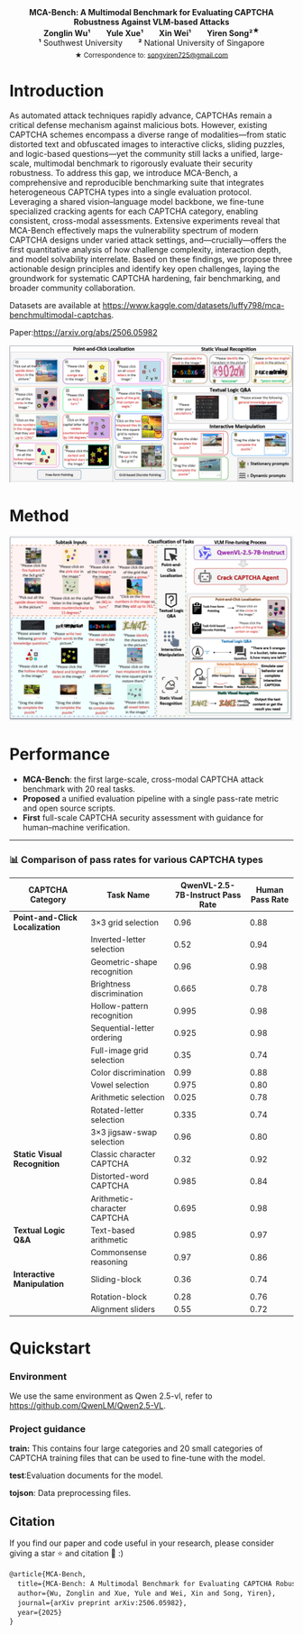 <center><strong>MCA-Bench: A Multimodal Benchmark for Evaluating CAPTCHA Robustness Against VLM-based Attacks</strong></center>

<div align="center">
<strong>Zonglin Wu¹</strong>  <strong>Yule Xue¹</strong>  <strong>Xin Wei¹</strong>  <strong>Yiren Song²</strong><sup>★</sup><br>  
<strong>¹</strong> Southwest University  <strong>²</strong> National University of Singapore<br>
<sub>★ Correspondence to: <a href="mailto:songyiren725@gmail.com">songyiren725@gmail.com</a></sub>
</div>


# Introduction

As automated attack techniques rapidly advance, CAPTCHAs remain a critical defense mechanism against malicious bots. However, existing CAPTCHA schemes encompass a diverse range of modalities—from static distorted text and obfuscated images to interactive clicks, sliding puzzles, and logic-based questions—yet the community still lacks a unified, large-scale, multimodal benchmark to rigorously evaluate their security robustness. To address this gap, we introduce MCA-Bench, a comprehensive and reproducible benchmarking suite that integrates heterogeneous CAPTCHA types into a single evaluation protocol. Leveraging a shared vision–language model backbone, we fine-tune specialized cracking agents for each CAPTCHA category, enabling consistent, cross-modal assessments. Extensive experiments reveal that MCA-Bench effectively maps the vulnerability spectrum of modern CAPTCHA designs under varied attack settings, and—crucially—offers the first quantitative analysis of how challenge complexity, interaction depth, and model solvability interrelate. Based on these findings, we propose three actionable design principles and identify key open challenges, laying the groundwork for systematic CAPTCHA hardening, fair benchmarking, and broader community collaboration. 

Datasets are available at https://www.kaggle.com/datasets/luffy798/mca-benchmultimodal-captchas. 

Paper:https://arxiv.org/abs/2506.05982

![Snipaste_2025-06-13_13-58-09](.\imgs\Snipaste_2025-06-13_13-58-09.png)

# Method

![Snipaste_2025-06-13_13-58-25](.\imgs\Snipaste_2025-06-13_13-58-25.png)

# Performance

- **MCA-Bench**: the first large-scale, cross-modal CAPTCHA attack benchmark with 20 real tasks.  
- **Proposed** a unified evaluation pipeline with a single pass-rate metric and open source scripts.  
- **First** full-scale CAPTCHA security assessment with guidance for human–machine verification.  

---

### 📊 Comparison of pass rates for various CAPTCHA types

| CAPTCHA Category                 | Task Name                    | QwenVL-2.5-7B-Instruct Pass Rate | Human Pass Rate |
| -------------------------------- | ---------------------------- | -------------------------------- | --------------- |
| **Point-and-Click Localization** | 3×3 grid selection           | 0.96                             | 0.88            |
|                                  | Inverted-letter selection    | 0.52                             | 0.94            |
|                                  | Geometric-shape recognition  | 0.96                             | 0.98            |
|                                  | Brightness discrimination    | 0.665                            | 0.78            |
|                                  | Hollow-pattern recognition   | 0.995                            | 0.98            |
|                                  | Sequential-letter ordering   | 0.925                            | 0.98            |
|                                  | Full-image grid selection    | 0.35                             | 0.74            |
|                                  | Color discrimination         | 0.99                             | 0.88            |
|                                  | Vowel selection              | 0.975                            | 0.80            |
|                                  | Arithmetic selection         | 0.025                            | 0.78            |
|                                  | Rotated-letter selection     | 0.335                            | 0.74            |
|                                  | 3×3 jigsaw-swap selection    | 0.96                             | 0.80            |
| **Static Visual Recognition**    | Classic character CAPTCHA    | 0.32                             | 0.92            |
|                                  | Distorted-word CAPTCHA       | 0.985                            | 0.84            |
|                                  | Arithmetic-character CAPTCHA | 0.695                            | 0.98            |
| **Textual Logic Q&A**            | Text-based arithmetic        | 0.985                            | 0.97            |
|                                  | Commonsense reasoning        | 0.97                             | 0.86            |
| **Interactive Manipulation**     | Sliding-block                | 0.36                             | 0.74            |
|                                  | Rotation-block               | 0.28                             | 0.76            |
|                                  | Alignment sliders            | 0.55                             | 0.72            |

# Quickstart

### Environment

We use the same environment as Qwen 2.5-vl, refer to https://github.com/QwenLM/Qwen2.5-VL.

### Project guidance

**train:** This contains four large categories and 20 small categories of CAPTCHA training files that can be used to fine-tune with the model.

**test**:Evaluation documents for the model.

**tojson**: Data preprocessing files.

## Citation

If you find our paper and code useful in your research, please consider giving a star ⭐ and citation 📝 :)

```latex
@article{MCA-Bench,
  title={MCA-Bench: A Multimodal Benchmark for Evaluating CAPTCHA Robustness Against VLM-based Attacks},
  author={Wu, Zonglin and Xue, Yule and Wei, Xin and Song, Yiren},
  journal={arXiv preprint arXiv:2506.05982},
  year={2025}
}
```

